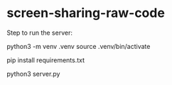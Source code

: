 # screen-sharing-raw-code

Step to run the server:

python3 -m venv .venv 
source .venv/bin/activate 

pip install requirements.txt

python3 server.py


